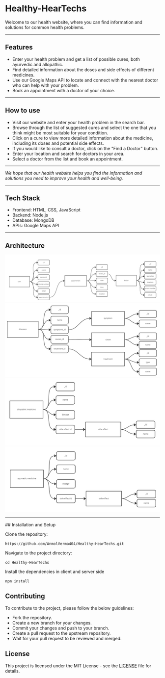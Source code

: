 # Healthy-HearTechs

Welcome to our health website, where you can find information and solutions for common health problems.

<hr>

## Features

- Enter your health problem and get a list of possible cures, both ayurvedic and allopathic.
- Find detailed information about the doses and side effects of different medicines.
- Use our Google Maps API to locate and connect with the nearest doctor who can help with your problem.
- Book an appointment with a doctor of your choice.
<hr>

## How to use

- Visit our website and enter your health problem in the search bar.
- Browse through the list of suggested cures and select the one that you think might be most suitable for your condition.
- Click on a cure to view more detailed information about the medicine, including its doses and potential side effects.
- If you would like to consult a doctor, click on the "Find a Doctor" button.
- Enter your location and search for doctors in your area.
- Select a doctor from the list and book an appointment.
<hr>
<i>We hope that our health website helps you find the information and solutions you need to improve your health and well-being.</i>

<hr>

## Tech Stack

- Frontend: HTML, CSS, JavaScript
- Backend: Node.js
- Database: MongoDB
- APIs: Google Maps API
<hr>

## Architecture

![User](./img/user.png)
![Diseases](./img/diseases.png)
![Allopathic Medicine](./img/allopathic%20medicine.png)
![Ayurvedic Medicine](./img/ayurvedic%20medicine.png)

<hr>
## Installation and Setup

Clone the repository:

```
https://github.com/AnmolVerma404/Healthy-HearTechs.git
```

Navigate to the project directory:

```
cd Healthy-HearTechs
```

Install the dependencies in client and server side

```
npm install
```

## Contributing

To contribute to the project, please follow the below guidelines:

- Fork the repository.
- Create a new branch for your changes.
- Commit your changes and push to your branch.
- Create a pull request to the upstream repository.
- Wait for your pull request to be reviewed and merged.

## License

This project is licensed under the MIT License - see the [LICENSE](./LICENSE) file for details.
